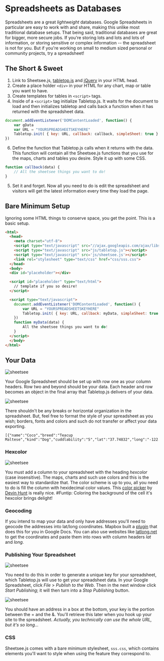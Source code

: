 # Spreadsheets as Databases

Spreadsheets are a great _lightweight_ databases. Google Spreadsheets in particular are easy to work with and share, making this unlike most traditional database setups. That being said, traditional databases are great for bigger, more secure jobs. If you're storing lots and lots and lots of information, or storing sensitive or complex information -- the spreadsheet is not for you. But if you're working on small to medium sized personal or community projects, try a spreadsheet!

## The Short & Sweet

1. Link to Sheetsee.js, [tabletop.js](https://github.com/jsoma/tabletop/) and [jQuery](http://www.jquery.org) in your HTML head.
2. Create a place holder `<div>` in your HTML for any chart, map or table you want to have.
3. Create templates for tables in `<script>` tags.
4. Inside of a `<script>` tag initialize Tabletop.js. It waits for the document to load and then initializes tabletop and calls back a function when it has returned with the spreadsheet data.
```JAVASCRIPT
document.addEventListener('DOMContentLoaded', function() {
    var gData
    var URL = "YOURSPREADSHEETSKEYHERE"
    Tabletop.init( { key: URL, callback: callback, simpleSheet: true } )
})
```
6. Define the function that Tabletop.js calls when it returns with the data. This function will contain all the Sheetsee.js functions that you use for the maps, charts and tables you desire. Style it up with some CSS.
```JAVASCRIPT
function callback(data) {
    // All the sheetsee things you want to do!
}
```
5. Set it and forget. Now all you need to do is edit the spreadsheet and visitors will get the latest information every time they load the page.

## Bare Minimum Setup

Ignoring some HTML things to conserve space, you get the point. This is a basic setup.

```HTML
<html>
  <head>
    <meta charset="utf-8">
    <script type="text/javascript" src="//ajax.googleapis.com/ajax/libs/jquery/2.0.3/jquery.min.js"></script>
    <script type="text/javascript" src="js/tabletop.js"></script>
    <script type="text/javascript" src='js/sheetsee.js'></script>
    <link rel="stylesheet" type="text/css" href="css/sss.css">
  </head>
  <body>
  <div id="placeholder"></div>

  <script id="placeholder" type="text/html">
    // template if you so desire!
  </script>

  <script type="text/javascript">
    document.addEventListener('DOMContentLoaded', function() {
        var URL = "YOURSPREADSHEETSKEYHERE"
        Tabletop.init( { key: URL, callback: myData, simpleSheet: true } )
    })
    function myData(data) {
        All the sheetsee things you want to do!
    }
  </script>
  </body>
</html>
```

## Your Data

![sheetsee](https://raw.github.com/jllord/sheetsee-cache/master/img/spreadsheettodata.png)

Your Google Spreadsheet should be set up with row one as your column headers. Row two and beyond should be your data.  Each header and row becomes an object in the final array that Tabletop.js delivers of your data.

![sheetsee](https://raw.github.com/jllord/sheetsee-cache/master/img/nonos.png)

There shouldn't be any breaks or horizontal organization in the spreadsheet. But, feel free to format the style of your spreadsheet as you wish; borders, fonts and colors and such do not transfer or affect your data exporting.

    [{"name":"Coco","breed":"Teacup Maltese","kind":"Dog","cuddlability":"5","lat":"37.74832","long":"-122.402158","picurl":"http://distilleryimage8.s3.amazonaws.com/98580826813011e2bbe622000a9f1270_7.jpg","hexcolor":"#ECECEC","rowNumber":1}...]

### Hexcolor

![sheetsee](https://raw.github.com/jllord/sheetsee-cache/master/img/hexcolors.png)

You must add a column to your spreadsheet with the heading _hexcolor_ (case insensitive). The maps, charts and such use colors and this is the easiest way to standardize that. The color scheme is up to you, all you need to do is fill the column with hexidecimal color values. This [color picker](http://color.hailpixel.com/) by [Devin Hunt](https://twitter.com/hailpixel) is really nice. #Funtip: Coloring the background of the cell it's hexcolor brings delight!

### Geocoding

If you intend to map your data and only have addresses you'll need to geocode the addresses into lat/long coordinates. Mapbox built a [plugin](http://mapbox.com/tilemill/docs/guides/google-docs/#geocoding)
 that does this for you in Google Docs. You can also use websites like [latlong.net](http://www.latlong.net/) to get the coordinates and paste them into rows with column headers _lat_ and _long_.

### Publishing Your Spreadsheet

![sheetsee](https://raw.github.com/jllord/sheetsee-cache/master/img/publish.png)

You need to do this in order to generate a unique key for your spreadsheet, which Tabletop.js will use to get your spreadsheet data. In your Google Spreadsheet, click _File_ > _Publish to the Web_. Then in the next window click _Start Publishing_; it will then turn into a _Stop Publishing_ button.

![sheetsee](https://raw.github.com/jllord/sheetsee-cache/master/img/key.png)

You should have an address in a box at the bottom, your key is the portion between the = and the &. You'll retrieve this later when you hook up your site to the spreadsheet. _Actually, you technically can use the whole URL, but it's so long..._

### CSS

Sheetsee.js comes with a bare minimum stylesheet, `sss.css`, which contains elements you'll want to style when using the feature they correspond to.
